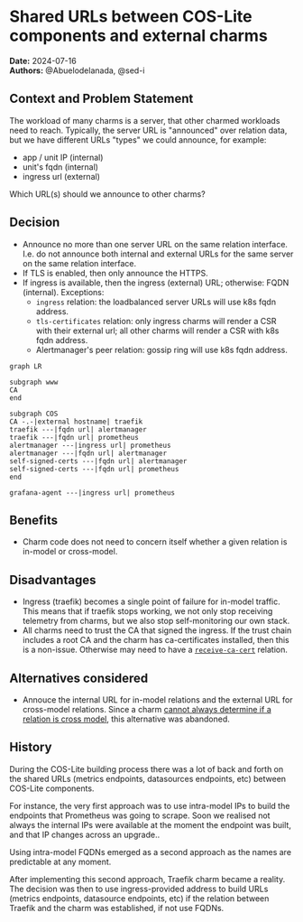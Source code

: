 # Shared URLs between COS-Lite components and external charms
**Date:** 2024-07-16<br/>
**Authors:** @Abuelodelanada, @sed-i


## Context and Problem Statement
The workload of many charms is a server, that other charmed workloads need to reach.
Typically, the server URL is "announced" over relation data, but we have different URLs "types" we could announce, for example:
- app / unit IP (internal)
- unit's fqdn (internal)
- ingress url (external)

Which URL(s) should we announce to other charms?

## Decision
- Announce no more than one server URL on the same relation interface. I.e. do not announce both internal and external URLs for the same server on the same relation interface.
- If TLS is enabled, then only announce the HTTPS.
- If ingress is available, then the ingress (external) URL; otherwise: FQDN (internal). Exceptions:
  - `ingress` relation: the loadbalanced server URLs will use k8s fqdn address.
  - `tls-certificates` relation: only ingress charms will render a CSR with their external url; all other charms will render a CSR with k8s fqdn address.
  - Alertmanager's peer relation: gossip ring will use k8s fqdn address.

```mermaid
graph LR

subgraph www
CA
end

subgraph COS
CA -.-|external hostname| traefik
traefik ---|fqdn url| alertmanager
traefik ---|fqdn url| prometheus
alertmanager ---|ingress url| prometheus
alertmanager ---|fqdn url| alertmanager
self-signed-certs ---|fqdn url| alertmanager
self-signed-certs ---|fqdn url| prometheus
end

grafana-agent ---|ingress url| prometheus
```

## Benefits
- Charm code does not need to concern itself whether a given relation is in-model or cross-model.

## Disadvantages
- Ingress (traefik) becomes a single point of failure for in-model traffic. This means that if traefik stops working, we not only stop receiving telemetry from charms, but we also stop self-monitoring our own stack.
- All charms need to trust the CA that signed the ingress. If the trust chain includes a root CA and the charm has ca-certificates installed, then this is a non-issue.
  Otherwise may need to have a [`receive-ca-cert`](https://github.com/canonical/certificate-transfer-interface/) relation.

## Alternatives considered
- Annouce the internal URL for in-model relations and the external URL for cross-model relations. Since a charm [cannot always determine if a relation is cross model](https://github.com/canonical/cos-lib/pull/30),
  this alternative was abandoned.

## History
During the COS-Lite building process there was a lot of back and forth on the shared URLs (metrics endpoints, datasources endpoints, etc) between COS-Lite components. 

For instance, the very first approach was to use intra-model IPs to build the endpoints that Prometheus was going to scrape. Soon we realised not always the internal IPs were available at the moment the endpoint was built, and that IP changes across an upgrade..

Using intra-model FQDNs emerged as a second approach as the names are predictable at any moment. 

After implementing this second approach, Traefik charm became a reality. The decision was then to use ingress-provided address to build URLs (metrics endpoints, datasource endpoints, etc) if the relation between Traefik and the charm was established, if not use FQDNs.
